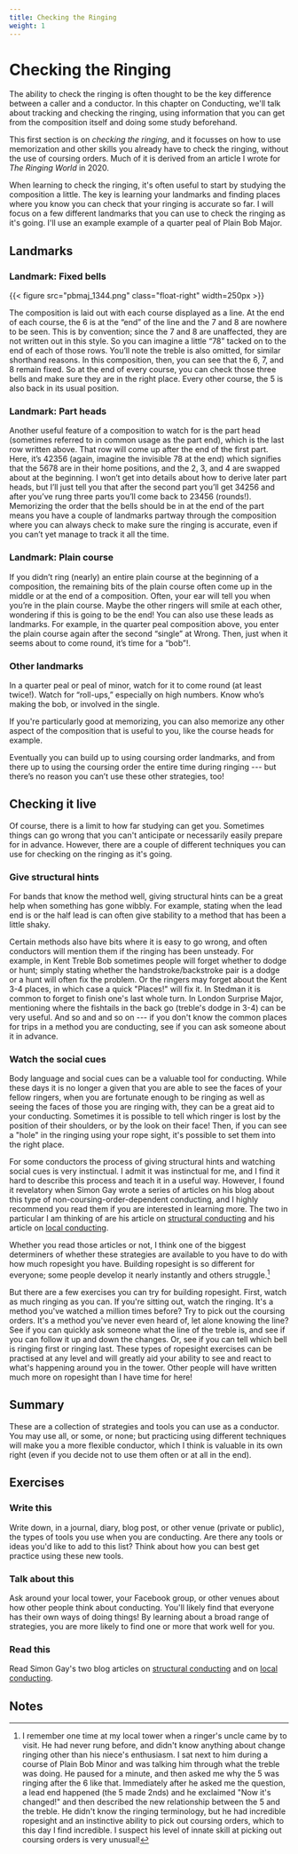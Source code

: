 ```yaml
---
title: Checking the Ringing
weight: 1
---
```


# Checking the Ringing

The ability to check the ringing is often thought to be the key difference between a caller and a conductor. In this chapter on Conducting, we'll talk about tracking and checking the ringing, using information that you can get from the composition itself and doing some study beforehand.

This first section is on _checking the ringing_, and it focusses on how to use memorization and other skills you already have to check the ringing, without the use of coursing orders. Much of it is derived from an article I wrote for _The Ringing World_ in 2020.

When learning to check the ringing, it's often useful to start by studying the composition a little. The key is learning your landmarks and finding places where you know you can check that your ringing is accurate so far. I will focus on a few different landmarks that you can use to check the ringing as it's going. I'll use an example example of a quarter peal of Plain Bob Major.

## Landmarks

### Landmark: Fixed bells

{{< figure src="pbmaj_1344.png" class="float-right" width=250px >}}

The composition is laid out with each course displayed as a line. At the end of each course, the 6 is at the “end” of the line and the 7 and 8 are nowhere to be seen. This is by convention; since the 7 and 8 are unaffected, they are not written out in this style. So you can imagine a little “78” tacked on to the end of each of those rows. You’ll note the treble is also omitted, for similar shorthand reasons. In this composition, then, you can see that the 6, 7, and 8 remain fixed. So at the end of every course, you can check those three bells and make sure they are in the right place. Every other course, the 5 is also back in its usual position.

### Landmark: Part heads

Another useful feature of a composition to watch for is the part head (sometimes referred to in common usage as the part end), which is the last row written above. That row will come up after the end of the first part. Here, it’s 42356 (again, imagine the invisible 78 at the end) which signifies that the 5678 are in their home positions, and the 2, 3, and 4 are swapped about at the beginning. I won’t get into details about how to derive later part heads, but I’ll just tell you that after the second part you’ll get 34256 and after you’ve rung three parts you’ll come back to 23456 (rounds!). Memorizing the order that the bells should be in at the end of the part means you have a couple of landmarks partway through the composition where you can always check to make sure the ringing is accurate, even if you can’t yet manage to track it all the time.

### Landmark: Plain course

If you didn’t ring (nearly) an entire plain course at the beginning of a composition, the remaining bits of the plain course often come up in the middle or at the end of a composition. Often, your ear will tell you when you’re in the plain course. Maybe the other ringers will smile at each other, wondering if this is going to be the end! You can also use these leads as landmarks. For example, in the quarter peal composition above, you enter the plain course again after the second “single” at Wrong. Then, just when it seems about to come round, it’s time for a “bob”!.

### Other landmarks

In a quarter peal or peal of minor, watch for it to come round (at least twice!). Watch for “roll-ups,” especially on high numbers. Know who’s making the bob, or involved in the single.

If you're particularly good at memorizing, you can also memorize any other aspect of the composition that is useful to you, like the course heads for example.

Eventually you can build up to using coursing order landmarks, and from there up to using the coursing order the entire time during ringing --- but there’s no reason you can’t use these other strategies, too!

## Checking it live

Of course, there is a limit to how far studying can get you. Sometimes things can go wrong that you can't anticipate or necessarily easily prepare for in advance. However, there are a couple of different techniques you can use for checking on the ringing as it's going. 

### Give structural hints

For bands that know the method well, giving structural hints can be a great help when something has gone wibbly. For example, stating when the lead end is or the half lead is can often give stability to a method that has been a little shaky. 

Certain methods also have bits where it is easy to go wrong, and often conductors will mention them if the ringing has been unsteady. For example, in Kent Treble Bob sometimes people will forget whether to dodge or hunt; simply stating whether the handstroke/backstroke pair is a dodge or a hunt will often fix the problem. Or the ringers may forget about the Kent 3-4 places, in which case a quick "Places!" will fix it. In Stedman it is common to forget to finish one's last whole turn. In London Surprise Major, mentioning where the fishtails in the back go (treble's dodge in 3-4) can be very useful. And so and and so on --- if you don't know the common places for trips in a method you are conducting, see if you can ask someone about it in advance. 

### Watch the social cues

Body language and social cues can be a valuable tool for conducting. While these days it is no longer a given that you are able to see the faces of your fellow ringers, when you are fortunate enough to be ringing as well as seeing the faces of those you are ringing with, they can be a great aid to your conducting. Sometimes it is possible to tell which ringer is lost by the position of their shoulders, or by the look on their face! Then, if you can see a "hole" in the ringing using your rope sight, it's possible to set them into the right place. 


For some conductors the process of giving structural hints and watching social cues is very instinctual. I admit it was instinctual for me, and I find it hard to describe this process and teach it in a useful way. However, I found it revelatory when Simon Gay wrote a series of articles on his blog about this type of non-coursing-order-dependent conducting, and I highly recommend you read them if you are interested in learning more. The two in particular I am thinking of are his article on [structural conducting](https://www.handbellringing.co.uk/blog/conducting-techniques-1-structural-conducting) and his article on [local conducting](https://www.handbellringing.co.uk/blog/conducting-techniques-2-local-conducting).

Whether you read those articles or not, I think one of the biggest determiners of whether these strategies are available to you have to do with how much ropesight you have. Building ropesight is so different for everyone; some people develop it nearly instantly and others struggle.[^1] 

But there are a few exercises you can try for building ropesight. First, watch as much ringing as you can. If you're sitting out, watch the ringing. It's a method you've watched a million times before? Try to pick out the coursing orders. It's a method you've never even heard of, let alone knowing the line? See if you can quickly ask someone what the line of the treble is, and see if you can follow it up and down the changes. Or, see if you can tell which bell is ringing first or ringing last. These types of ropesight exercises can be practised at any level and will greatly aid your ability to see and react to what's happening around you in the tower. Other people will have written much more on ropesight than I have time for here!

## Summary

These are a collection of strategies and tools you can use as a conductor. You may use all, or some, or none; but practicing using different techniques will make you a more flexible conductor, which I think is valuable in its own right (even if you decide not to use them often or at all in the end).

## Exercises

### Write this

Write down, in a journal, diary, blog post, or other venue (private or public), the types of tools you use when you are conducting. Are there any tools or ideas you'd like to add to this list? Think about how you can best get practice using these new tools.

### Talk about this

Ask around your local tower, your Facebook group, or other venues about how other people think about conducting. You'll likely find that everyone has their own ways of doing things! By learning about a broad range of strategies, you are more likely to find one or more that work well for you.

### Read this

Read Simon Gay's two blog articles on [structural conducting](https://www.handbellringing.co.uk/blog/conducting-techniques-1-structural-conducting) and on [local conducting](https://www.handbellringing.co.uk/blog/conducting-techniques-2-local-conducting).

## Notes

[^1]: I remember one time at my local tower when a ringer's uncle came by to visit. He had never rung before, and didn't know anything about change ringing other than his niece's enthusiasm. I sat next to him during a course of Plain Bob Minor and was talking him through what the treble was doing. He paused for a minute, and then asked me why the 5 was ringing after the 6 like that. Immediately after he asked me the question, a lead end happened (the 5 made 2nds) and he exclaimed "Now it's changed!" and then described the new relationship between the 5 and the treble. He didn't know the ringing terminology, but he had incredible ropesight and an instinctive ability to pick out coursing orders, which to this day I find incredible. I suspect his level of innate skill at picking out coursing orders is very unusual!




